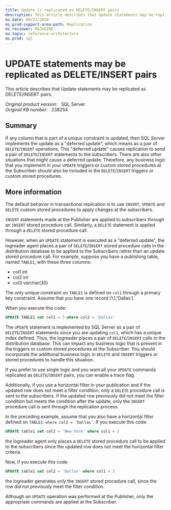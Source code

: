 ```yaml
---
title: Update is replicated as DELETE/INSERT pairs
description: This article describes that Update statements may be replicated as DELETE/INSERT pairs.
ms.date: 09/21/2020
ms.prod-support-area-path: Replication
ms.reviewer: RAJUGIRD
ms.topic: reference-architecture
ms.prod: sql
---
```

# UPDATE statements may be replicated as DELETE/INSERT pairs

This article describes that Update statements may be replicated as DELETE/INSERT pairs.

_Original product version:_ &nbsp; SQL Server  
_Original KB number:_ &nbsp; 238254

## Summary

If any column that is part of a unique constraint is updated, then SQL Server implements the update as a "deferred update", which means as a pair of `DELETE`/`INSERT` operations. This "deferred update" causes replication to send a pair of `DELETE`/`INSERT` statements to the subscribers. There are also other situations that might cause a deferred update. Therefore, any business logic that you implement in your `UPDATE` triggers or custom stored procedures at the Subscriber should also be included in the `DELETE`/`INSERT` triggers or custom stored procedures.

## More information

The default behavior in transactional replication is to use `INSERT`, `UPDATE` and `DELETE` custom stored procedures to apply changes at the subscribers.

`INSERT` statements made at the Publisher are applied to subscribers through an `INSERT` stored procedure call. Similarly, a `DELETE` statement is applied through a `DELETE` stored procedure call.

However, when an `UPDATE` statement is executed as a "deferred update", the logreader agent places a pair of `DELETE`/`INSERT` stored procedure calls in the distribution database to be applied to the Subscribers rather than an update stored procedure call. For example, suppose you have a publishing table, named `TABLE1`, with these three columns:

- col1 int
- col2 int
- col3 varchar(30)

The only unique constraint on `TABLE1` is defined on `col1` through a primary key constraint. Assume that you have one record (1,1,'Dallas').

When you execute this code:

```sql
UPDATE TABLE1 set col1 = 3 where col2 = 'Dallas'
```

The `UPDATE` statement is implemented by SQL Server as a pair of `DELETE`/`INSERT` statements since you are updating `col1`, which has a unique index defined. Thus, the logreader places a pair of `DELETE`/`INSERT` calls in the distribution database. This can impact any business logic that is present in the triggers or custom stored procedures at the Subscriber. You should incorporate the additional business logic in `DELETE` and `INSERT` triggers or stored procedures to handle this situation.

If you prefer to use single logic and you want all your `UPDATE` commands replicated as `DELETE`/`INSERT` pairs, you can enable a trace flag.

Additionally, if you use a horizontal filter in your publication and if the updated row does not meet a filter condition, only a `DELETE` procedure call is sent to the subscribers. If the updated row previously did not meet the filter condition but meets the condition after the update, only the `INSERT` procedure call is sent through the replication process.

In the preceding example, assume that you also have a horizontal filter defined on `TABLE1`: `where col2 = 'Dallas'`. If you execute this code:

```sql
UPDATE table1 set col2 = 'New York' where col1 = 3
```

the logreader agent only places a `DELETE` stored procedure call to be applied to the subscribers since the updated row does not meet the horizontal filter criteria.

Now, if you execute this code:

```sql
UPDATE table1 set col2 = 'Dallas' where col1 = 3
```

the logreader generates only the `INSERT` stored procedure call, since the row did not previously meet the filter condition.

Although an `UPDATE` operation was performed at the Publisher, only the appropriate commands are applied at the Subscriber.
